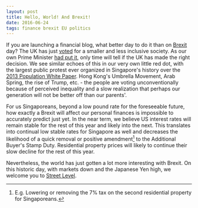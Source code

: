 ```yaml
---
layout: post
title: Hello, World! And Brexit!
date: 2016-06-24
tags: finance brexit EU politics
---
```

If you are launching a financial blog, what better day to do it than on [Brexit](http://www.youtube.com/watch?v=iAgKHSNqxa8) day? The UK has just [voted](http://www.bloomberg.com/graphics/2016-brexit-referendum/) for a smaller and less inclusive society. As our own Prime Minister [had put it](https://www.facebook.com/leehsienloong/posts/1142353405827364), only time will tell if the UK has made the right decision. We see similar echoes of this in our very own little red dot, with the largest public protest ever organized in Singapore's history over the [2013 Population White Paper](http://population.sg/whitepaper/). Hong Kong's Umbrella Movement, Arab Spring, the rise of Trump, etc. - the people are voting unconventionally because of perceived inequality and a slow realization that perhaps our generation will not be better off than our parents'.

For us Singaporeans, beyond a low pound rate for the foreseeable future, how exactly a Brexit will affect our personal finances is impossible to accurately predict just yet. In the near term, we believe US interest rates will remain stable for the rest of this year and likely into the next. This translates into continual low stable rates for Singapore as well and decreases the likelihood of a quick removal or positive amendment[^n] to the Additional Buyer's Stamp Duty. Residential property prices will likely to continue their slow decline for the rest of this year.

Nevertheless, the world has just gotten a lot more interesting with Brexit. On this historic day, with markets down and the Japanese Yen high, we welcome you to [Street Level](https://street-level.github.io/colophon/).

[^n]:E.g. Lowering or removing the 7% tax on the second residential property for Singaporeans.